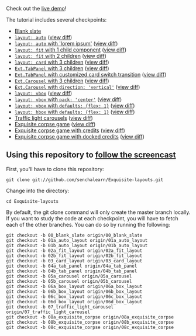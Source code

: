 Check out the [live demo][demo]!

The tutorial includes several checkpoints:

* [Blank slate][00]
* [`layout: auto`][01a] ([view diff][00-01a])
* [`layout: auto` with 'lorem ipsum'][01b] ([view diff][01a-01b])
* [`layout: fit` with 1 child component][02a] ([view diff][01b-02a])
* [`layout: fit` with 2 children][02b] ([view diff][02a-02b])
* [`layout: card` with 3 children][03] ([view diff][02b-03])
* [`Ext.TabPanel` with 3 children][04a] ([view diff][03-04a])
* [`Ext.TabPanel` with customized card switch transition][04b] ([view diff][04a-04b])
* [`Ext.Carousel` with 3 children][05a] ([view diff][04b-05a])
* [`Ext.Carousel` with `direction: 'vertical'`][05b] ([view diff][05a-05b])
* [`layout: vbox`][06a] ([view diff][05b-06a])
* [`layout: vbox` with `pack: 'center'`][06b] ([view diff][06a-06b])
* [`layout: vbox` with `defaults: {flex: 1}`][06c] ([view diff][06b-06c])
* [`layout: hbox` with `defaults: {flex: 1}`][06d] ([view diff][06c-06d])
* [Traffic light carousels][07] ([view diff][06d-07])
* [Exquisite corpse game][08a] ([view diff][07-08a])
* [Exquisite corpse game with credits][08b] ([view diff][08a-08b])
* [Exquisite corpse game with docked credits][08c] ([view diff][08b-08c])

## Using this repository to [follow the screencast][video]

First, you'll have to clone this repository:

    git clone git://github.com/senchalearn/Exquisite-layouts.git

Change into the directory:

    cd Exquisite-layouts

By default, the git clone command will only create the master branch locally. If you want to study the code at each checkpoint, you will have to fetch each of the other branches. You can do so by running the following:

    git checkout -b 00_blank_slate origin/00_blank_slate
    git checkout -b 01a_auto_layout origin/01a_auto_layout
    git checkout -b 01b_auto_layout origin/01b_auto_layout
    git checkout -b 02a_fit_layout origin/02a_fit_layout
    git checkout -b 02b_fit_layout origin/02b_fit_layout
    git checkout -b 03_card_layout origin/03_card_layout
    git checkout -b 04a_tab_panel origin/04a_tab_panel
    git checkout -b 04b_tab_panel origin/04b_tab_panel
    git checkout -b 05a_carousel origin/05a_carousel
    git checkout -b 05b_carousel origin/05b_carousel
    git checkout -b 06a_box_layout origin/06a_box_layout
    git checkout -b 06b_box_layout origin/06b_box_layout
    git checkout -b 06c_box_layout origin/06c_box_layout
    git checkout -b 06d_box_layout origin/06d_box_layout
    git checkout -b 07_traffic_light_carousel origin/07_traffic_light_carousel
    git checkout -b 08a_exquisite_corpse origin/08a_exquisite_corpse
    git checkout -b 08b_exquisite_corpse origin/08b_exquisite_corpse
    git checkout -b 08c_exquisite_corpse origin/08c_exquisite_corpse

[demo]: http://senchalearn.github.com/Exquisite-layouts/
[video]: https://vimeo.com/album/1846874/video/38128757

[00]:   https://github.com/senchalearn/Exquisite-layouts/tree/00_blank_slate
[01a]:  https://github.com/senchalearn/Exquisite-layouts/tree/01a_auto_layout
[01b]:  https://github.com/senchalearn/Exquisite-layouts/tree/01b_auto_layout
[02a]:  https://github.com/senchalearn/Exquisite-layouts/tree/02a_fit_layout
[02b]:  https://github.com/senchalearn/Exquisite-layouts/tree/02b_fit_layout
[03]:   https://github.com/senchalearn/Exquisite-layouts/tree/03_card_layout
[04a]:  https://github.com/senchalearn/Exquisite-layouts/tree/04a_tab_panel
[04b]:  https://github.com/senchalearn/Exquisite-layouts/tree/04b_tab_panel
[05a]:  https://github.com/senchalearn/Exquisite-layouts/tree/05a_carousel
[05b]:  https://github.com/senchalearn/Exquisite-layouts/tree/05b_carousel
[06a]:  https://github.com/senchalearn/Exquisite-layouts/tree/06a_box_layout
[06b]:  https://github.com/senchalearn/Exquisite-layouts/tree/06b_box_layout
[06c]:  https://github.com/senchalearn/Exquisite-layouts/tree/06c_box_layout
[06d]:  https://github.com/senchalearn/Exquisite-layouts/tree/06d_box_layout
[07]:   https://github.com/senchalearn/Exquisite-layouts/tree/07_traffic_light_carousel
[08a]:  https://github.com/senchalearn/Exquisite-layouts/tree/08a_exquisite_corpse
[08b]:  https://github.com/senchalearn/Exquisite-layouts/tree/08b_exquisite_corpse
[08c]:  https://github.com/senchalearn/Exquisite-layouts/tree/08c_exquisite_corpse

[00-01a]: https://github.com/senchalearn/Exquisite-layouts/compare/00_blank_slate...01a_auto_layout
[01a-01b]: https://github.com/senchalearn/Exquisite-layouts/compare/01a_auto_layout...01b_auto_layout
[01b-02a]: https://github.com/senchalearn/Exquisite-layouts/compare/01b_auto_layout...02a_fit_layout
[02a-02b]: https://github.com/senchalearn/Exquisite-layouts/compare/02a_fit_layout...02b_fit_layout
[02b-03]: https://github.com/senchalearn/Exquisite-layouts/compare/02b_fit_layout...03_card_layout
[03-04a]: https://github.com/senchalearn/Exquisite-layouts/compare/03_card_layout...04a_tab_panel
[04a-04b]: https://github.com/senchalearn/Exquisite-layouts/compare/04a_tab_panel...04b_tab_panel
[04b-05a]: https://github.com/senchalearn/Exquisite-layouts/compare/04b_tab_panel...05a_carousel
[05a-05b]: https://github.com/senchalearn/Exquisite-layouts/compare/05a_carousel...05b_carousel
[05b-06a]: https://github.com/senchalearn/Exquisite-layouts/compare/05b_carousel...06a_box_layout
[06a-06b]: https://github.com/senchalearn/Exquisite-layouts/compare/06a_box_layout...06b_box_layout
[06b-06c]: https://github.com/senchalearn/Exquisite-layouts/compare/06b_box_layout...06c_box_layout
[06c-06d]: https://github.com/senchalearn/Exquisite-layouts/compare/06c_box_layout...06d_box_layout
[06d-07]: https://github.com/senchalearn/Exquisite-layouts/compare/06d_box_layout...07_traffic_light_carousel
[07-08a]: https://github.com/senchalearn/Exquisite-layouts/compare/07_traffic_light_carousel...08a_exquisite_corpse
[08a-08b]: https://github.com/senchalearn/Exquisite-layouts/compare/08a_exquisite_corpse...08b_exquisite_corpse
[08b-08c]: https://github.com/senchalearn/Exquisite-layouts/compare/08b_exquisite_corpse...08c_exquisite_corpse
